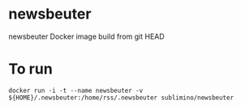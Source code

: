 # newsbeuter
newsbeuter Docker image build from git HEAD


# To run

    docker run -i -t --name newsbeuter -v ${HOME}/.newsbeuter:/home/rss/.newsbeuter sublimino/newsbeuter
